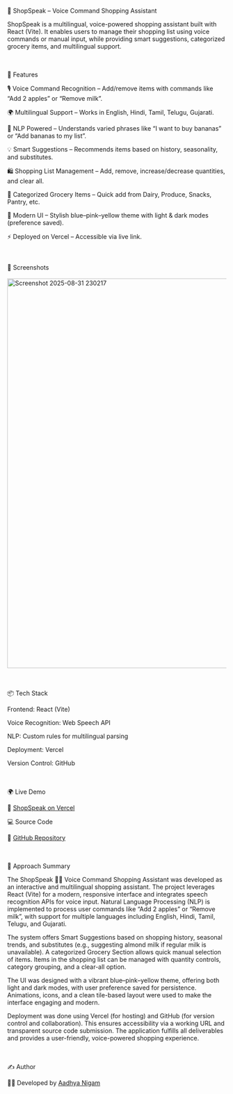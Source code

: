 🛒 ShopSpeak – Voice Command Shopping Assistant

ShopSpeak is a multilingual, voice-powered shopping assistant built with React (Vite). It enables users to manage their shopping list using voice commands or manual input, while providing smart suggestions, categorized grocery items, and multilingual support.

<br><br>
🚀 Features

  🎙️ Voice Command Recognition – Add/remove items with commands like “Add 2 apples” or “Remove milk”.

  🌍 Multilingual Support – Works in English, Hindi, Tamil, Telugu, Gujarati.

  🤖 NLP Powered – Understands varied phrases like “I want to buy bananas” or “Add bananas to my list”.

  💡 Smart Suggestions – Recommends items based on history, seasonality, and substitutes.

  🛍️ Shopping List Management – Add, remove, increase/decrease quantities, and clear all.

  📂 Categorized Grocery Items – Quick add from Dairy, Produce, Snacks, Pantry, etc.

  🎨 Modern UI – Stylish blue–pink–yellow theme with light & dark modes (preference saved).

  ⚡ Deployed on Vercel – Accessible via live link.

<br><br>
📸 Screenshots
<br><br>
<img width="1564" height="897" alt="Screenshot 2025-08-31 230217" src="https://github.com/user-attachments/assets/7c763f1a-b87a-45df-ab59-075c35a53469" />

<br><br>
📦 Tech Stack

  Frontend: React (Vite)

  Voice Recognition: Web Speech API

  NLP: Custom rules for multilingual parsing

  Deployment: Vercel

  Version Control: GitHub

<br><br>
🌍 Live Demo

🔗 [ShopSpeak on Vercel](https://shop-speak-voice-command-shopping-a.vercel.app/)

💻 Source Code

📂 [GitHub Repository](https://github.com/AadhyaNigam/ShopSpeak-Voice-Command-Shopping-Assistant)

<br><br>
📝 Approach Summary

The ShopSpeak 🛒🎤 Voice Command Shopping Assistant was developed as an interactive and multilingual shopping assistant. The project leverages React (Vite) for a modern, responsive interface and integrates speech recognition APIs for voice input. Natural Language Processing (NLP) is implemented to process user commands like “Add 2 apples” or “Remove milk”, with support for multiple languages including English, Hindi, Tamil, Telugu, and Gujarati.

The system offers Smart Suggestions based on shopping history, seasonal trends, and substitutes (e.g., suggesting almond milk if regular milk is unavailable). A categorized Grocery Section allows quick manual selection of items. Items in the shopping list can be managed with quantity controls, category grouping, and a clear-all option.

The UI was designed with a vibrant blue–pink–yellow theme, offering both light and dark modes, with user preference saved for persistence. Animations, icons, and a clean tile-based layout were used to make the interface engaging and modern.

Deployment was done using Vercel (for hosting) and GitHub (for version control and collaboration). This ensures accessibility via a working URL and transparent source code submission. The application fulfills all deliverables and provides a user-friendly, voice-powered shopping experience.

<br><br>
✍️ Author

👨‍💻 Developed by [Aadhya Nigam](https://github.com/AadhyaNigam)
